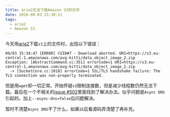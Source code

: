 ```yaml
---
title: aria2无法下载Amazon S3的文件
date: 2020-09-03 15:30:11
tags:
  - aria2
  - Amazon S3
---
```


今天用[aria2]下载`s3`上的文件时，出现以下错误：

```
09/03 15:34:47 [ERROR] CUID#7 - Download aborted. URI=https://s3.eu-central-1.amazonaws.com/avg-kitti/data_object_image_2.zip
Exception: [AbstractCommand.cc:351] errorCode=1 URI=https://s3.eu-central-1.amazonaws.com/avg-kitti/data_object_image_2.zip
  -> [SocketCore.cc:1018] errorCode=1 SSL/TLS handshake failure: The TLS connection was non-properly terminated.
```

但是用`wget`却一切正常。开始怀疑`s3`限制连接数，但是减少线程数仍然无法下载。最后在一个不相关的[issue #502]里面找到了解决办法。似乎问题是`Async DNS`引起的。加上`--async-dns=false`后问题解决。

暂时不清楚`Async DNS`干了什么，如果以后看源码弄清楚了再补充。



[aria2]: https://aria2.github.io/
[issue #502]: https://github.com/aria2/aria2/issues/502